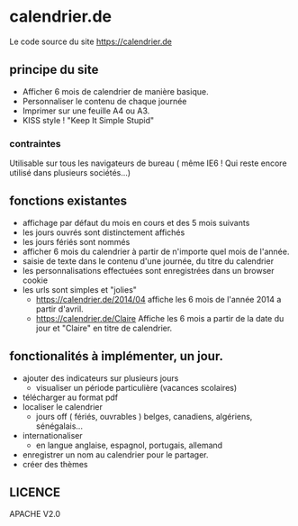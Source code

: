 # calendrier.de
Le code source du site https://calendrier.de

## principe du site
- Afficher 6 mois de calendrier de manière basique.
- Personnaliser le contenu de chaque journée
- Imprimer sur une feuille A4 ou A3.
- KISS style ! "Keep It Simple Stupid"

### contraintes
Utilisable sur tous les navigateurs de bureau ( même IE6 ! Qui reste encore utilisé dans plusieurs sociétés...)

## fonctions existantes
- affichage par défaut du mois en cours et des 5 mois suivants
- les jours ouvrés sont distinctement affichés
- les jours fériés sont nommés
- afficher 6 mois du calendrier à partir de n'importe quel mois de l'année. 
- saisie de texte dans le contenu d'une journée, du titre du calendrier
- les personnalisations effectuées sont enregistrées dans un browser cookie 
- les urls sont simples et "jolies"
    - https://calendrier.de/2014/04 affiche les 6 mois de l'année 2014 a partir d'avril.
    - https://calendrier.de/Claire
Affiche les 6 mois a partir de la date du jour et "Claire" en titre de calendrier.

## fonctionalités à implémenter, un jour.
- ajouter des indicateurs sur plusieurs jours
    - visualiser un période particulière (vacances scolaires)
- télécharger au format pdf
- localiser le calendrier
    - jours off ( fériés, ouvrables ) belges, canadiens, algériens, sénégalais...
- internationaliser
    - en langue anglaise, espagnol, portugais, allemand
- enregistrer un nom au calendrier pour le partager.
- créer des thèmes 

## LICENCE
APACHE V2.0

